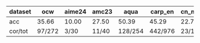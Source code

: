 |dataset|ocw|aime24|amc23|aqua|carp_en|cn_middle_school|college_math|olympiadbench|sat_math|MATH|GSM8K|
|--|--|--|--|--|--|--|--|--|--|--|--|
|acc|35.66|10.00|27.50|50.39|45.29|22.77|30.66|26.81|46.88|60.40|84.15|
|cor/tot|97/272|3/30|11/40|128/254|442/976|23/101|864/2818|181/675|15/32|3020/5000|1110/1319|

